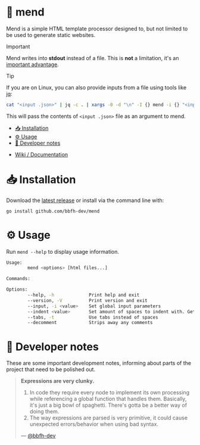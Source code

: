 # 🔩 mend

Mend is a simple HTML template processor designed to, but not limited to be used to generate static websites.

> [!IMPORTANT]
> Mend writes into **stdout** instead of a file. This is **not** a limitation, it's an [important advantage](#outputs-to-stdout).

> [!TIP]
> If you are on Linux, you can also provide inputs from a file using tools like [jq](https://jqlang.org/):
>
> ```bash
> cat "<input .json>" | jq -c . | xargs -0 -d "\n" -I {} mend -i {} "<input .html>"
> ```
>
> This will pass the contents of `<input .json>` file as an argument to mend.

<!-- vim-markdown-toc GFM -->

* [📥 Installation](#-installation)
* [⚙️ Usage](#-usage)
* [📌 Developer notes](#-developer-notes)

<!-- vim-markdown-toc -->

- [Wiki / Documentation](https://github.com/bbfh-dev/mend/wiki)

# 📥 Installation

Download the [latest release](https://github.com/bbfh-dev/mend/releases/latest) or install via the command line with:

```bash
go install github.com/bbfh-dev/mend
```

# ⚙️ Usage

Run `mend --help` to display usage information.

```bash
Usage:
        mend <options> [html files...]

Commands:

Options:
        --help, -h             Print help and exit
        --version, -V          Print version and exit
        --input, -i <value>    Set global input parameters
        --indent <value>       Set amount of spaces to indent with. Gets ignored if --tabs is used
        --tabs, -t             Use tabs instead of spaces
        --decomment            Strips away any comments
```

# 📌 Developer notes

These are some important development notes, informing about parts of the project that need to be polished out.

> **Expressions are very clunky.**
>
> 1. In code they require every node to implement its own processing while referencing a global function that handles them. Basically, it's just a big bowl of spaghetti. There's gotta be a better way of doing them.
> 1. The way expressions are parsed is very primitive, it could cause unexpected errors/behavior when using bad syntax.
>
> — [@bbfh-dev](https://github.com/bbfh-dev/)
